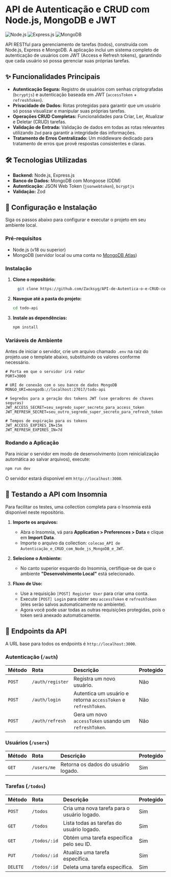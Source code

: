 #  API de Autenticação e CRUD com Node.js, MongoDB e JWT

![Node.js](https://img.shields.io/badge/Node.js-18.x-green?style=for-the-badge&logo=node.js) ![Express.js](https://img.shields.io/badge/Express.js-4.x-000000?style=for-the-badge&logo=express) ![MongoDB](https://img.shields.io/badge/MongoDB-4.x-47A248?style=for-the-badge&logo=mongodb)

API RESTful para gerenciamento de tarefas (todos), construída com Node.js, Express e MongoDB. A aplicação inclui um sistema completo de autenticação de usuários com JWT (Access e Refresh tokens), garantindo que cada usuário só possa gerenciar suas próprias tarefas.

## ✨ Funcionalidades Principais

-   **Autenticação Segura:** Registro de usuários com senhas criptografadas (`bcryptjs`) e autenticação baseada em JWT (`accessToken` + `refreshToken`).
-   **Privacidade de Dados:** Rotas protegidas para garantir que um usuário só possa visualizar e manipular suas próprias tarefas.
-   **Operações CRUD Completas:** Funcionalidades para Criar, Ler, Atualizar e Deletar (CRUD) tarefas.
-   **Validação de Entrada:** Validação de dados em todas as rotas relevantes utilizando `Zod` para garantir a integridade das informações.
-   **Tratamento de Erros Centralizado:** Um middleware dedicado para tratamento de erros que provê respostas consistentes e claras.

## 🛠️ Tecnologias Utilizadas

-   **Backend:** Node.js, Express.js
-   **Banco de Dados:** MongoDB com Mongoose (ODM)
-   **Autenticação:** JSON Web Token (`jsonwebtoken`), `bcryptjs`
-   **Validação:** Zod

## 🚀 Configuração e Instalação

Siga os passos abaixo para configurar e executar o projeto em seu ambiente local.

### Pré-requisitos

-   Node.js (v18 ou superior)
-   MongoDB (servidor local ou uma conta no [MongoDB Atlas](https://www.mongodb.com/cloud/atlas))

### Instalação

1.  **Clone o repositório:**
    ```bash
      git clone https://github.com/Zacksyg/API-de-Autentica-o-e-CRUD-com-Node.js-MongoDB-e-JWT
    ```
2.  **Navegue até a pasta do projeto:**
    ```bash
    cd todo-api
    ```
3.  **Instale as dependências:**
    ```bash
    npm install
    ```

### Variáveis de Ambiente

Antes de iniciar o servidor, crie um arquivo chamado `.env` na raiz do projeto.use o template abaixo, substituindo os valores conforme necessário.

```
# Porta em que o servidor irá rodar
PORT=3000

# URI de conexão com o seu banco de dados MongoDB
MONGO_URI=mongodb://localhost:27017/todo-api

# Segredos para a geração dos tokens JWT (use geradores de chaves seguras)
JWT_ACCESS_SECRET=seu_segredo_super_secreto_para_access_token
JWT_REFRESH_SECRET=seu_outro_segredo_super_secreto_para_refresh_token

# Tempos de expiração para os tokens
JWT_ACCESS_EXPIRES_IN=15m
JWT_REFRESH_EXPIRES_IN=7d
```

### Rodando a Aplicação

Para iniciar o servidor em modo de desenvolvimento (com reinicialização automática ao salvar arquivos), execute:

```bash
npm run dev
```

O servidor estará disponível em `http://localhost:3000`.

## 🧪 Testando a API com Insomnia

Para facilitar os testes, uma collection completa para o Insomnia está disponível neste repositório.

1.  **Importe os arquivos:**
    -   Abra o Insomnia, vá para **Application > Preferences > Data** e clique em **Import Data**.
    -   Importe o arquivo da collection: `colecao_API de Autenticação_e_CRUD_com_Node_js_MongoDB_e_JWT`.

2.  **Selecione o Ambiente:**
    -   No canto superior esquerdo do Insomnia, certifique-se de que o ambiente **"Desenvolvimento Local"** está selecionado.

3.  **Fluxo de Uso:**
    -   Use a requisição `[POST] Register User` para criar uma conta.
    -   Execute `[POST] Login` para obter seu `accessToken` e `refreshToken` (eles serão salvos automaticamente no ambiente).
    -   Agora você pode usar todas as outras requisições protegidas, pois o token será anexado automaticamente.

## 📖 Endpoints da API

A URL base para todos os endpoints é `http://localhost:3000`.

### Autenticação (`/auth`)

| Método | Rota             | Descrição                                         | Protegido |
| :----- | :--------------- | :------------------------------------------------ | :-------- |
| `POST` | `/auth/register` | Registra um novo usuário.                         | Não       |
| `POST` | `/auth/login`    | Autentica um usuário e retorna `accessToken` e `refreshToken`. | Não       |
| `POST` | `/auth/refresh`  | Gera um novo `accessToken` usando um `refreshToken`.| Não       |

### Usuários (`/users`)

| Método | Rota        | Descrição                        | Protegido |
| :----- | :---------- | :------------------------------- | :-------- |
| `GET`  | `/users/me` | Retorna os dados do usuário logado.| Sim       |

### Tarefas (`/todos`)

| Método   | Rota         | Descrição                            | Protegido |
| :------- | :----------- | :----------------------------------- | :-------- |
| `POST`   | `/todos`     | Cria uma nova tarefa para o usuário logado. | Sim       |
| `GET`    | `/todos`     | Lista todas as tarefas do usuário logado. | Sim       |
| `GET`    | `/todos/:id` | Obtém uma tarefa específica pelo seu ID. | Sim       |
| `PUT`    | `/todos/:id` | Atualiza uma tarefa específica.      | Sim       |
| `DELETE` | `/todos/:id` | Deleta uma tarefa específica.        | Sim       |
